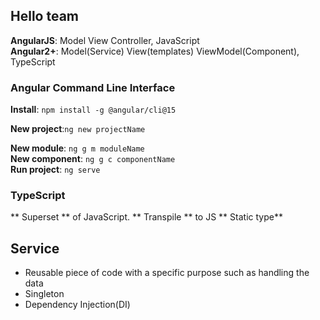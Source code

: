 ## Hello team

**AngularJS**: Model View Controller, JavaScript<br>
**Angular2+**: Model(Service) View(templates) ViewModel(Component), TypeScript

### Angular Command Line Interface
**Install**: ```npm install -g @angular/cli@15```

**New project**:```ng new projectName```

**New module**: ```ng g m moduleName```
<br>
**New component**: ```ng g c componentName```
<br>
**Run project**: ```ng serve```

### TypeScript
** Superset ** of JavaScript. 
** Transpile ** to JS
** Static type**

## Service
- Reusable piece of code with a specific purpose such as handling the data
- Singleton
- Dependency Injection(DI)